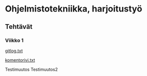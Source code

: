 # Ohjelmistotekniikka, harjoitustyö

## Tehtävät

### Viikko 1

[gitlog.txt](https://github.com/vexoo/ot-harjoitustyo/blob/master/laskarit/viikko1/gitlog.txt)

[komentorivi.txt](https://github.com/vexoo/ot-harjoitustyo/blob/master/laskarit/viikko1/komentorivi.txt)

Testimuutos
Testimuutos2
